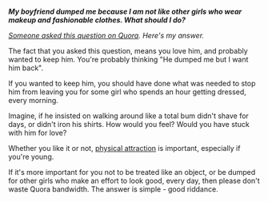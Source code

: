 ---
---

<em><strong>My boyfriend dumped me because I am not like other girls who wear makeup and fashionable clothes. What should I do?</strong></em>

<em><a href="https://www.quora.com/My-boyfriend-dumped-me-because-I-am-not-like-other-girls-who-wear-makeup-and-fashionable-clothes-What-should-I-do" target="_blank">Someone asked this question on Quora</a>. Here's my answer.</em>

The fact that you asked this question, means you love him, and probably wanted to keep him. You're probably thinking "He dumped me but I want him back".

If you wanted to keep him, you should have done what was needed to stop him from leaving you for some girl who spends an hour getting dressed, every morning.

Imagine, if he insisted on walking around like a total bum didn't shave for days, or didn't iron his shirts. How would you feel? Would you have stuck with him for love?

Whether you like it or not, <a class="zem_slink" title="Physical attractiveness" href="http://en.wikipedia.org/wiki/Physical_attractiveness" target="_blank" rel="wikipedia">physical attraction</a> is important, especially if you're young.

If it's more important for you not to be treated like an object, or be dumped for other girls who make an effort to look good, every day, then please don't waste Quora bandwidth. The answer is simple - good riddance.
